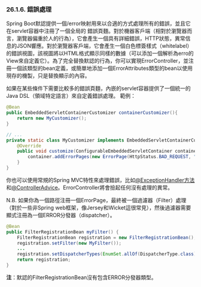 ### 26.1.6. 錯誤處理

Spring Boot默認提供一個/error映射用來以合適的方式處理所有的錯誤，並且它在servlet容器中注冊了一個全局的
錯誤頁麵。對於機器客戶端（相對於瀏覽器而言，瀏覽器偏重於人的行為），它會產生一個具有詳細錯誤，HTTP狀態，異常信息的JSON響應。對於瀏覽器客戶端，它會產生一個白色標簽樣式（whitelabel）的錯誤視圖，該視圖將以HTML格式顯示同樣的數據（可以添加一個解析為erro的View來自定義它）。為了完全替換默認的行為，你可以實現ErrorController，並注冊一個該類型的bean定義，或簡單地添加一個ErrorAttributes類型的bean以使用現存的機製，只是替換顯示的內容。

如果在某些條件下需要比較多的錯誤頁麵，內嵌的servlet容器提供了一個統一的Java DSL（領域特定語言）來自定義錯誤處理。
範例：
```java
@Bean
public EmbeddedServletContainerCustomizer containerCustomizer(){
    return new MyCustomizer();
}

// ...
private static class MyCustomizer implements EmbeddedServletContainerCustomizer {
    @Override
    public void customize(ConfigurableEmbeddedServletContainer container) {
        container.addErrorPages(new ErrorPage(HttpStatus.BAD_REQUEST, "/400"));
    }
}
```
你也可以使用常規的Spring MVC特性來處理錯誤，比如[@ExceptionHandler方法](http://docs.spring.io/spring/docs/4.1.4.RELEASE/spring-framework-reference/htmlsingle/#mvc-exceptionhandlers)和[@ControllerAdvice](http://docs.spring.io/spring/docs/4.1.4.RELEASE/spring-framework-reference/htmlsingle/#mvc-ann-controller-advice)。ErrorController將會撿起任何沒有處理的異常。

N.B. 如果你為一個路徑注冊一個ErrorPage，最終被一個過濾器（Filter）處理（對於一些非Spring web框架，像Jersey和Wicket這很常見），然後過濾器需要顯式注冊為一個ERROR分發器（dispatcher）。
```java
@Bean
public FilterRegistrationBean myFilter() {
    FilterRegistrationBean registration = new FilterRegistrationBean();
    registration.setFilter(new MyFilter());
    ...
    registration.setDispatcherTypes(EnumSet.allOf(DispatcherType.class));
    return registration;
}
```
**注**：默認的FilterRegistrationBean沒有包含ERROR分發器類型。
